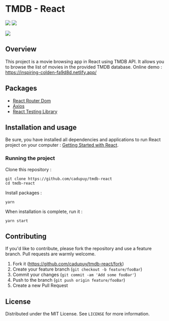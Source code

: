 # TMDB - React

![](https://img.shields.io/github/last-commit/cadupuy/tmdb-react.svg?style=for-the-badge)
![](https://img.shields.io/github/license/cadupuy/tmdb-react.svg?style=for-the-badge)

[![](https://image.noelshack.com/fichiers/2021/02/5/1610720347-screely-1610720281185-min.jpg)](https://inspiring-colden-fa9d8d.netlify.app/)

## Overview

This project is a movie browsing app in React using TMDB API. It allows you to browse the list of movies in the provided TMDB database.
Online demo : https://inspiring-colden-fa9d8d.netlify.app/

## Packages

- [React Router Dom](https://reacttraining.com/react-router/web/guides/quick-start)
- [Axios](https://github.com/axios/axios)
- [React Testing Library](https://testing-library.com/docs/react-testing-library/intro/)


## Installation and usage

Be sure, you have installed all dependencies and applications to run React project on your computer : [Getting Started with React](https://reactjs.org/docs/getting-started.html).

### Running the project

Clone this repository :

```
git clone https://github.com/cadupuy/tmdb-react
cd tmdb-react
```

Install packages :

```
yarn
```

When installation is complete, run it :

```
yarn start
```

## Contributing

If you'd like to contribute, please fork the repository and use a feature branch. Pull requests are warmly welcome.

1. Fork it (<https://github.com/cadupuy/tmdb-react/fork>)
2. Create your feature branch (`git checkout -b feature/fooBar`)
3. Commit your changes (`git commit -am 'Add some fooBar'`)
4. Push to the branch (`git push origin feature/fooBar`)
5. Create a new Pull Request

## License

Distributed under the MIT License. See `LICENSE` for more information.
